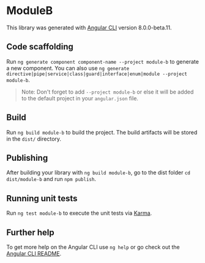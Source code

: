 # ModuleB

This library was generated with [Angular CLI](https://github.com/angular/angular-cli) version 8.0.0-beta.11.

## Code scaffolding

Run `ng generate component component-name --project module-b` to generate a new component. You can also use `ng generate directive|pipe|service|class|guard|interface|enum|module --project module-b`.
> Note: Don't forget to add `--project module-b` or else it will be added to the default project in your `angular.json` file. 

## Build

Run `ng build module-b` to build the project. The build artifacts will be stored in the `dist/` directory.

## Publishing

After building your library with `ng build module-b`, go to the dist folder `cd dist/module-b` and run `npm publish`.

## Running unit tests

Run `ng test module-b` to execute the unit tests via [Karma](https://karma-runner.github.io).

## Further help

To get more help on the Angular CLI use `ng help` or go check out the [Angular CLI README](https://github.com/angular/angular-cli/blob/master/README.md).
